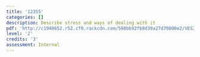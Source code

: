 ```yaml
---
title: '12355'
categories: []
description: Describe stress and ways of dealing with it
pdf: 'http://c1940652.r52.cf0.rackcdn.com/598bb92fb8d39a27d70000e2/VES2-12355.pdf'
level: '2'
credits: '3'
assessment: Internal
---
```


